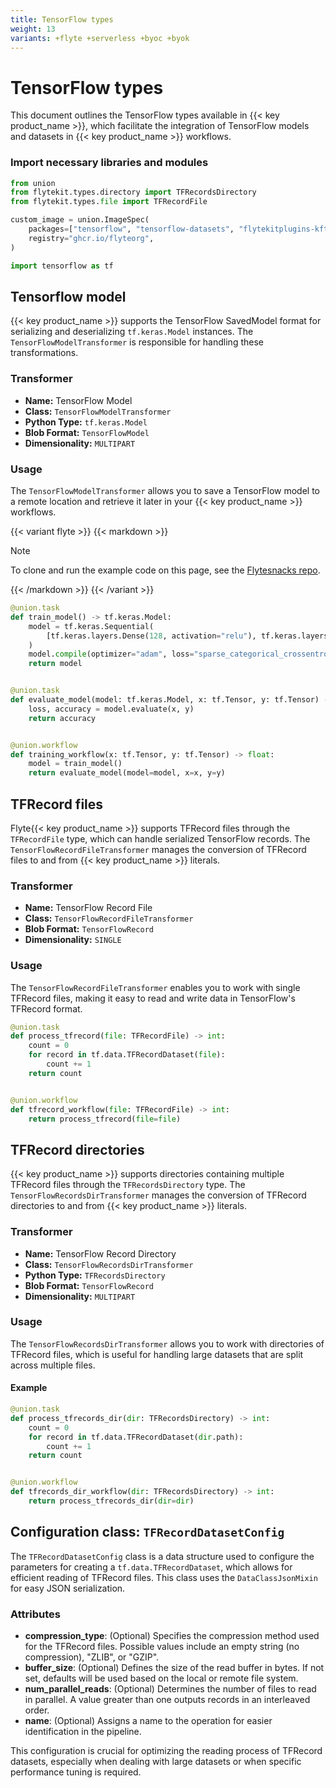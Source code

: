 ```yaml
---
title: TensorFlow types
weight: 13
variants: +flyte +serverless +byoc +byok
---
```


# TensorFlow types

This document outlines the TensorFlow types available in {{< key product_name >}}, which facilitate the integration of TensorFlow models and datasets in {{< key product_name >}} workflows.

### Import necessary libraries and modules
```python
from union
from flytekit.types.directory import TFRecordsDirectory
from flytekit.types.file import TFRecordFile

custom_image = union.ImageSpec(
    packages=["tensorflow", "tensorflow-datasets", "flytekitplugins-kftensorflow"],
    registry="ghcr.io/flyteorg",
)

import tensorflow as tf
```

## Tensorflow model
{{< key product_name >}} supports the TensorFlow SavedModel format for serializing and deserializing `tf.keras.Model` instances. The `TensorFlowModelTransformer` is responsible for handling these transformations.

### Transformer
- **Name:** TensorFlow Model
- **Class:** `TensorFlowModelTransformer`
- **Python Type:** `tf.keras.Model`
- **Blob Format:** `TensorFlowModel`
- **Dimensionality:** `MULTIPART`

### Usage
The `TensorFlowModelTransformer` allows you to save a TensorFlow model to a remote location and retrieve it later in your {{< key product_name >}} workflows.

{{< variant flyte >}}
{{< markdown >}}

> [!NOTE]
> To clone and run the example code on this page, see the [Flytesnacks repo](https://github.com/flyteorg/flytesnacks/tree/master/examples/data_types_and_io/).

{{< /markdown >}}
{{< /variant >}}

```python
@union.task
def train_model() -> tf.keras.Model:
    model = tf.keras.Sequential(
        [tf.keras.layers.Dense(128, activation="relu"), tf.keras.layers.Dense(10, activation="softmax")]
    )
    model.compile(optimizer="adam", loss="sparse_categorical_crossentropy", metrics=["accuracy"])
    return model


@union.task
def evaluate_model(model: tf.keras.Model, x: tf.Tensor, y: tf.Tensor) -> float:
    loss, accuracy = model.evaluate(x, y)
    return accuracy


@union.workflow
def training_workflow(x: tf.Tensor, y: tf.Tensor) -> float:
    model = train_model()
    return evaluate_model(model=model, x=x, y=y)
```

## TFRecord files
Flyte{{< key product_name >}} supports TFRecord files through the `TFRecordFile` type, which can handle serialized TensorFlow records. The `TensorFlowRecordFileTransformer` manages the conversion of TFRecord files to and from {{< key product_name >}} literals.

### Transformer
- **Name:** TensorFlow Record File
- **Class:** `TensorFlowRecordFileTransformer`
- **Blob Format:** `TensorFlowRecord`
- **Dimensionality:** `SINGLE`

### Usage
The `TensorFlowRecordFileTransformer` enables you to work with single TFRecord files, making it easy to read and write data in TensorFlow's TFRecord format.

```python
@union.task
def process_tfrecord(file: TFRecordFile) -> int:
    count = 0
    for record in tf.data.TFRecordDataset(file):
        count += 1
    return count


@union.workflow
def tfrecord_workflow(file: TFRecordFile) -> int:
    return process_tfrecord(file=file)
```

## TFRecord directories
{{< key product_name >}} supports directories containing multiple TFRecord files through the `TFRecordsDirectory` type. The `TensorFlowRecordsDirTransformer` manages the conversion of TFRecord directories to and from {{< key product_name >}} literals.

### Transformer
- **Name:** TensorFlow Record Directory
- **Class:** `TensorFlowRecordsDirTransformer`
- **Python Type:** `TFRecordsDirectory`
- **Blob Format:** `TensorFlowRecord`
- **Dimensionality:** `MULTIPART`

### Usage
The `TensorFlowRecordsDirTransformer` allows you to work with directories of TFRecord files, which is useful for handling large datasets that are split across multiple files.

#### Example
```python
@union.task
def process_tfrecords_dir(dir: TFRecordsDirectory) -> int:
    count = 0
    for record in tf.data.TFRecordDataset(dir.path):
        count += 1
    return count


@union.workflow
def tfrecords_dir_workflow(dir: TFRecordsDirectory) -> int:
    return process_tfrecords_dir(dir=dir)
```

## Configuration class: `TFRecordDatasetConfig`
The `TFRecordDatasetConfig` class is a data structure used to configure the parameters for creating a `tf.data.TFRecordDataset`, which allows for efficient reading of TFRecord files. This class uses the `DataClassJsonMixin` for easy JSON serialization.

### Attributes
- **compression_type**: (Optional) Specifies the compression method used for the TFRecord files. Possible values include an empty string (no compression), "ZLIB", or "GZIP".
- **buffer_size**: (Optional) Defines the size of the read buffer in bytes. If not set, defaults will be used based on the local or remote file system.
- **num_parallel_reads**: (Optional) Determines the number of files to read in parallel. A value greater than one outputs records in an interleaved order.
- **name**: (Optional) Assigns a name to the operation for easier identification in the pipeline.

This configuration is crucial for optimizing the reading process of TFRecord datasets, especially when dealing with large datasets or when specific performance tuning is required.
